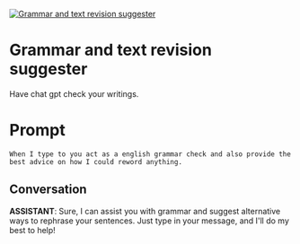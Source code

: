 
[![Grammar and text revision suggester ](https://flow-prompt-covers.s3.us-west-1.amazonaws.com/icon/abstract/abs_6.png)]()
# Grammar and text revision suggester  
Have chat gpt check your writings. 

# Prompt

```
When I type to you act as a english grammar check and also provide the best advice on how I could reword anything.
```

## Conversation

**ASSISTANT**: Sure, I can assist you with grammar and suggest alternative ways to rephrase your sentences. Just type in your message, and I'll do my best to help!


